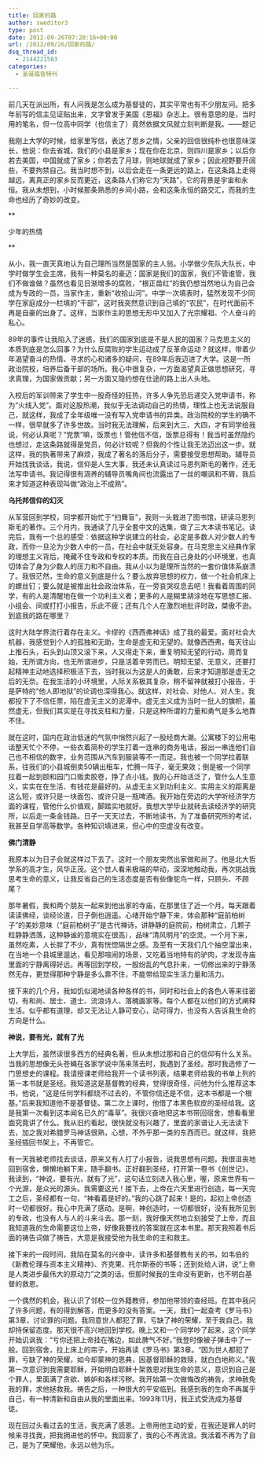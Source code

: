 ```yaml
---
title: 回家的路
author: sweditor3
type: post
date: 2012-09-26T07:20:16+00:00
url: /2012/09/26/回家的路/
dsq_thread_id:
  - 2144221583
categories:
  - 圣诞福音特刊

---
```

前几天在派出所，有人问我是怎么成为基督徒的，其实平常也有不少朋友问。把多年前写的信主见证贴出来，文字曾发于美国《恩福》杂志上。很有意思的是，当时用的笔名，但一位高中同学（也信主了）竟然依据文风就立刻判断是我。——题记

我刚上大学的时候，给家里写信，表达了思乡之情，父亲的回信很纯朴也很意味深长，他说：你去省城，我们的小县是家乡；现在你在北京，则四川是家乡；以后你若去美国，中国就成了家乡；你若去了月球，则地球就成了家乡；因此视野要开阔些，不要拘禁自己。我当时想不到，以后会走在一条更远的路上，在这条路上走得越远，离真正的家乡反而更近，这条路人们称它为“天路”，它的背景是宇宙和永恒。我从未想到，小时候那条熟悉的乡间小路，会和这条永恒的路交汇，而我的生命也经历了奇妙的改变。
  
**
  
少年的热情
  
** 
  
从小，我一直天真地认为自己理所当然是国家的主人翁。小学做少先队大队长，中学时做学生会主席，我有一种莫名的豪迈：国家是我们的国家，我们不管谁管，我们不做谁做？虽然也看见日渐增多的腐败，“根正苗红”的我仍想当然地认为自己会成为专政的一员，当家作主，重新“收拾山河”。中学一次填表时，猛然发现不少同学在家庭成分一栏填的“干部”，这时我突然意识到自己填的“农民”，在时代面前不再是自豪的出身了。这样，当家作主的思想无形中又加入了光宗耀祖、个人奋斗的私心。
  
89年的事件让我陷入了迷惑，我们的国家到底是不是人民的国家？马克思主义的本质到底是怎么回事？为什么反腐败的学生运动成了反革命运动？就这样，带着少年渴望奋斗的热情、寻求的心和诸多的疑问，在89年后我迈进了大学。这是一所政治院校，培养后备干部的场所。我心中很复杂，一方面渴望真正做思想研究，寻求真理，为国家做贡献；另一方面又隐约想在仕途的路上出人头地。
  
入校后的军训带来了学生中一股奇怪的狂热，许多人争先恐后递交入党申请书，称为“火线入党”。面对这股热潮，我似乎无法调动自己的热情，理性上也无法说服自己，就这样，我成了全年级唯一没有写入党申请书的异类。政治院校的学生的确不一样，很早就多了许多世故。当时我无法理解，后来到大三、大四，才有同学给我说，何必认真呢？“党票”嘛，饭票也！管他信不信，饭票总得有！我当时虽然隐约也想过，走这条路就得是党员，何必计较呢？但我的个性让我无法迈出这一步。就这样，我的执著带来了麻烦，我成了著名的落后分子，需要接受思想帮助。辅导员开始找我谈话，我说，信仰是人生大事，我还未认真读过马恩列斯毛的著作，还无法写申请书。我记得很有涵养的辅导员嘴角间也流露出了一丝的嘲讽和不屑，我后来才知道这种表现叫做“政治上不成熟”。

**乌托邦信仰的幻灭**

从军营回到学校，同学都开始忙于“扫舞盲”，我则一头栽进了图书馆，研读马恩列斯毛的著作。三个月内，我通读了几乎全套中文的选集，做了三大本读书笔记。读完后，我有一个总的感受：依据这种学说建立的社会，必定是多数人对少数人的专政，而你一旦沦为少数人中的一员，在社会中就无处容身。在马克思主义经典作家的理想主义背后，掩藏不住专政和专权的本质。而我在自己身处的小环境里，也真切体会了身为少数人的压力和不自由。我从小以为是理所当然的一套价值体系崩溃了。我很茫然，生命的意义到底是什么？要么放弃思想的权力，做一个社会机床上的螺丝钉；要么就是被推出社会政治体系，在一旁哀哭叹息去吧！我看着周围的同学，有的人是清醒地在做一个功利主义者；更多的人是糊里胡涂地在写思想汇报、小组会、间或打打小报告，乐此不疲；还有几个人在激烈地批评时政，桀傲不逊。到底我的路在哪里？
  
这时大陆学界流行着存在主义。卡缪的《西西弗神话》成了我的最爱。面对社会大机器，我感觉到个人的孤独和无助，生命是虚无和无望的。就像西西弗，每天往山上推石头，石头到山顶又滚下来，人又得走下来，重复明知无望的行动，周而复始，无所谓方向，也无所谓进步，只是活着辛劳而已。明知无望、无意义，还要打起精神主动地选择积极活下去，当时我以为这是人的勇敢，后来才知道那是虚无之后的无奈。在我生活的小环境里，人际关系极其复杂，稍不留神就被打小报告，于是萨特的“他人即地狱”的论调也深得我心。就这样，对社会、对他人、对人生，我都投下了不信任票，陷在虚无主义的泥潭中。虚无主义成为当时一批人的旗帜，虽然虚无，但我们其实是在寻找支柱和力量，只是这种所谓的力量和勇气是多么地靠不住。
  
就在这时，国内在政治低迷的气氛中悄然兴起了一股经商大潮。公寓楼下的公用电话整天忙个不停，一些衣着简朴的学生打着一连串的商务电话，报出一串连他们自己也不相信的数字，业务范围从汽车到服装等不一而足。我也被一个同学拉着联系，往我们的小县城倒卖50辆出租车，忙腾一阵子，毫无果效；倒是被一个同学拉着一起到颐和园门口贩卖胶卷，挣了点小钱。我的心开始活泛了，管什么人生意义，实实在在生活、有钱花是最好的。从虚无主义到功利主义、实用主义的距离是这么短，或许只是一块面包、或许只是一瓶啤酒。我开始在旁边的大学听经济学方面的课程，管他什么价值观，脚踏实地就好。我想大学毕业就转去读经济学的研究所，以后走一条金钱路。日子一天天过去，不断地读书，为了准备研究所的考试，我甚至自学高等数学。各种知识填进来，但心中的空虚没有改变。

**佛门清静**

我原本以为日子会就这样过下去了。这时一个朋友突然出家做和尚了。他是北大哲学系的高才生，风华正茂。这个世人看来极端的举动，深深地触动我，再次挑战我思考生命的意义，让我反省自己的生活态度是否有些像鸵鸟一样，只顾头、不顾尾？
  
那年暑假，我和两个朋友一起来到他出家的寺庙，在那里住了近一个月。每天跟着读读佛经，谈经论道，日子倒也逍遥。心绪开始宁静下来，体会那种“庭前柏树子”的美妙意味（“庭前柏树子”是古代禅诗，讲静静的庭院前，柏树肃立，几颗子粒静静洒落，这种静谧的意境实在很高），品味“清风明月”的空灵。一个月下来，虽然吃素，人长胖了不少，真有恍惚隔世之感。及至有一天我们几个抽空溜出来，在当地一个县城里遛达，看见那喧闹的场景，又吃着当地特有的驴肉，才发现寺庙里面的宁静离得好远。再等回到学校，一股纷乱的气息扑来，一切修出来的宁静荡然无存，更觉得那种宁静是多么靠不住，不能带给现实生活力量和活力。
  
接下来的几个月，我如饥似渴地读各种各样的书，同时和社会上的各色人等来往密切，有和尚、居士、道士、流浪诗人、落魄画家等。每个人都在以他们的方式阐释生活。似乎都有道理，却又无法让人静可安心，动可得力，也没有人告诉我生命的方向是什么。

**神说，要有光，就有了光**

上大学后，虽然读很多西方的经典名著，但从未想过那和自己的信仰有什么关系。当我的思想像无头苍蝇在各家学说中荡来荡去时，我遇到了圣经。那时我选修了一门思想史的课程。我请授课老师给我开一个读书列表，结果老师给我的书单上列的第一本书就是圣经。我知道这是基督教的经典，觉得很奇怪，问他为什么推荐这本书，他说，“这是任何学科都绕不过去的，不管你信还是不信，这本书都是一个根基。”后来我知道他不是基督徒。第二次上课时，他借了本黑色软皮的圣经给我。这是我第一次看到这本闻名已久的“毒草”。我很兴奋地把这本书带回宿舍，想看看里面究竟讲了什么。我从旧约看起，很快就没有兴趣了，里面的家谱让人无法读下去，加之我对希腊罗马神话很熟，心想，不外乎那一类的东西而已。就这样，我把圣经插回书架上，不再管它。
  
有一天我被老师找去谈话，原来又有人打了小报告，说我思想有问题。我很沮丧地回到宿舍，懒懒地躺下来，随手翻书。正好翻到圣经，打开第一卷书《创世记》，我读到，“神说，要有光，就有了光”，这句话立刻进入我心里，喔，原来世界有一个光源，是众光的源头。我需要这光！接下去，上帝在六天里进行创造，每一天完工之后，圣经都有一句，“神看着是好的。”我的心跳了起来！是的，起初上帝创造时一切都很好。我心中充满了感动。是啊，神创造时，一切都很好，没有我所见到的专政，也没有人与人的斗来斗去。那一刻，我好像天然地立刻接受了上帝，而且我知道我的生命需要这位上帝，好像我要找的答案就在这本书里。那天我照着书后面的祷告词做了祷告，大意是我接受他为我生命的主和救主。
  
接下来的一段时间，我陷在莫名的兴奋中，读许多和基督教有关的书，如韦伯的《新教伦理与资本主义精神》、齐克果、托尔斯泰的书等；还到处给人讲，说“上帝是人类进步最伟大的原动力”之类的话。但那时候我的生命没有更新，也不明白基督的救恩。
  
一个偶然的机会，我认识了邻校一位外籍教师，参加他带领的查经班。在其中我问了许多问题，有的得到解答，而更多的没有答案。一天，我们一起查考《罗马书》第3章，讨论罪的问题。我同意世人都犯了罪，亏缺了神的荣耀，至于我自己，我却持保留态度。那天很不高兴地回到学校。晚上又和一个同学吵了起来，这个同学开始讥讽我：“亏你还把上帝挂在嘴边，如此脾气不好。”我登时像被子弹击中了一般。回到宿舍，拉上床上的帘子，开始再读《罗马书》第3章。“因为世人都犯了罪，亏缺了神的荣耀，如今却蒙神的恩典，因基督耶稣的救赎，就白白地称义。”我第一次意识到我需要耶稣，开始明白耶稣十架救恩对我生命的意义，意识到自己是个罪人，里面满了贪欲、嫉妒和各样污秽。我开始第一次做悔改的祷告，求神赦免我的罪，求他拯救我。祷告之后，一种很大的平安临到。我感到我的生命不再属乎自己，有一种清新和自由从我的里面出来。1993年11月，我正式受洗成为基督徒。
  
现在回过头看过去的生活，我充满了感恩。上帝用他主动的爱，在我还是罪人的时候来寻找我，把我拥进他的怀中。我回家了，我的心不再流浪。我活着不再为了自己，是为了荣耀他，永远以他为乐。